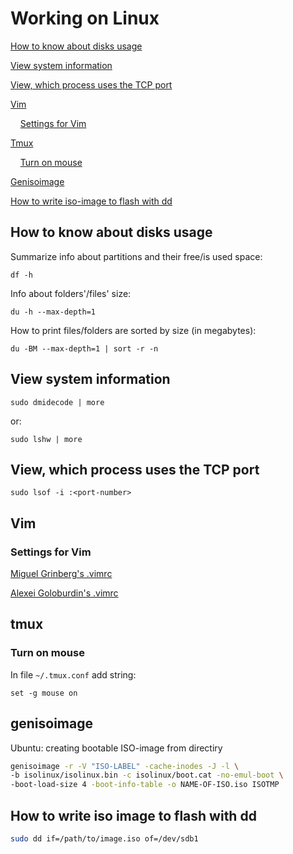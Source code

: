 # Working on Linux

[How to know about disks usage](#how-to-know-about-disks-usage)

[View system information](#view-system-information)

[View, which process uses the TCP port](#view-which-process-uses-the-TCP-port)

[Vim](#vim)

&nbsp;&nbsp;&nbsp;&nbsp;[Settings for Vim](#settings-for-vim)

[Tmux](#tmux)

&nbsp;&nbsp;&nbsp;&nbsp;[Turn on mouse](#turn-on-mouse)

[Genisoimage](#genisoimage)

[How to write iso-image to flash with dd](#how-to-write-iso-image-to-flash-with-dd)


## How to know about disks usage

Summarize info about partitions and their free/is used space:

    df -h

Info about folders'/files' size:

    du -h --max-depth=1

How to print files/folders are sorted by size (in megabytes):

    du -BM --max-depth=1 | sort -r -n

## View system information

    sudo dmidecode | more

or:

    sudo lshw | more

## View, which process uses the TCP port

    sudo lsof -i :<port-number>


## Vim

### Settings for Vim

[Miguel Grinberg's .vimrc](https://gist.github.com/miguelgrinberg/527bb5a400791f89b3c4da4bd61222e4)

[Alexei Goloburdin's .vimrc](https://gist.github.com/alexey-goloburdin/62d5b1b5ec19275d33497b7f3c0b6eec)

## tmux

### Turn on mouse

In file `~/.tmux.conf` add string:

    set -g mouse on


## genisoimage 

Ubuntu: creating bootable ISO-image from directiry

```bash
genisoimage -r -V "ISO-LABEL" -cache-inodes -J -l \
-b isolinux/isolinux.bin -c isolinux/boot.cat -no-emul-boot \
-boot-load-size 4 -boot-info-table -o NAME-OF-ISO.iso ISOTMP
```

## How to write iso image to flash with dd

```bash
sudo dd if=/path/to/image.iso of=/dev/sdb1
```
